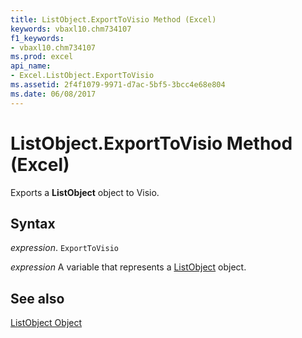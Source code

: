 ```yaml
---
title: ListObject.ExportToVisio Method (Excel)
keywords: vbaxl10.chm734107
f1_keywords:
- vbaxl10.chm734107
ms.prod: excel
api_name:
- Excel.ListObject.ExportToVisio
ms.assetid: 2f4f1079-9971-d7ac-5bf5-3bcc4e68e804
ms.date: 06/08/2017
---
```



# ListObject.ExportToVisio Method (Excel)

Exports a  **ListObject** object to Visio.


## Syntax

 _expression_. `ExportToVisio`

 _expression_ A variable that represents a [ListObject](./Excel.ListObject.md) object.


## See also


[ListObject Object](Excel.ListObject.md)

